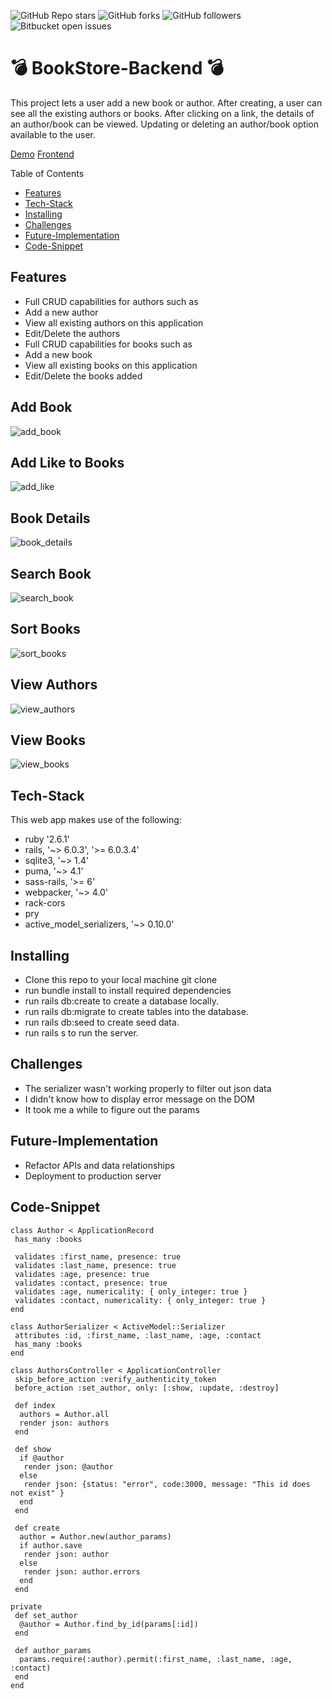 ![GitHub Repo stars](https://img.shields.io/github/stars/nabilhayet/Restaurant) ![GitHub forks](https://img.shields.io/github/forks/nabilhayet/Restaurant) ![GitHub followers](https://img.shields.io/github/followers/nabilhayet) ![Bitbucket open issues](https://img.shields.io/bitbucket/issues/nabilhayet/Restaurant)                                          
                                        <h1>:bomb: BookStore-Backend :bomb: </h1>
                                                      
This project lets a user add a new book or author. After creating, a user can see all the existing authors or books. After clicking on a link, the details of an author/book can be viewed. Updating or deleting an author/book option available to the user.

<a href="https://www.youtube.com/watch?v=54azoDzOMTc&t=1s">Demo</a>
<a href="https://github.com/nabilhayet/bookstore-frontend">Frontend</a>

Table of Contents
- [Features](#features)
- [Tech-Stack](#tech-stack)
- [Installing](#installing)
- [Challenges](#challenges)
- [Future-Implementation](#future-implementation)
- [Code-Snippet](#code-snippet)
                               
## Features
<ul>
 <li>Full CRUD capabilities for authors such as</li>
 <li>Add a new author</li>
 <li>View all existing authors on this application</li>
 <li>Edit/Delete the authors</li>
 <li>Full CRUD capabilities for books such as</li>
 <li>Add a new book</li>
 <li>View all existing books on this application</li>
 <li>Edit/Delete the books added</li>
</ul>

## Add Book
![add_book](https://user-images.githubusercontent.com/33500404/109563397-b59f9f00-7aad-11eb-8f58-f4ced6935236.gif)

## Add Like to Books
![add_like](https://user-images.githubusercontent.com/33500404/109563422-bf290700-7aad-11eb-80a0-8ea67533311c.gif)

## Book Details
![book_details](https://user-images.githubusercontent.com/33500404/109563444-c7814200-7aad-11eb-860c-8fa1014a04a6.gif)

## Search Book
![search_book](https://user-images.githubusercontent.com/33500404/109563467-cf40e680-7aad-11eb-8556-2d7e84ef88ad.gif)

## Sort Books
![sort_books](https://user-images.githubusercontent.com/33500404/109563511-dec02f80-7aad-11eb-86e5-3f27fdc646b2.gif)

## View Authors
![view_authors](https://user-images.githubusercontent.com/33500404/109563556-ef70a580-7aad-11eb-882d-428043361340.gif)

## View Books 
![view_books](https://user-images.githubusercontent.com/33500404/109563586-f992a400-7aad-11eb-83fb-463fe7a46e02.gif)

## Tech-Stack
<p>This web app makes use of the following:</p>

* ruby '2.6.1'
* rails, '~> 6.0.3', '>= 6.0.3.4'
* sqlite3, '~> 1.4'
* puma, '~> 4.1'
* sass-rails, '>= 6'
* webpacker, '~> 4.0'
* rack-cors
* pry
* active_model_serializers, '~> 0.10.0'


## Installing
<ul>
<li> Clone this repo to your local machine git clone <this-repo-url></li>
<li> run bundle install to install required dependencies</li>
<li> run rails db:create to create a database locally.</li>
<li> run rails db:migrate to create tables into the database.</li>
<li> run rails db:seed to create seed data.</li>
<li> run rails s to run the server.</li>
</ul>
        
## Challenges
<ul>
<li> The serializer wasn't working properly to filter out json data</li>
<li> I didn't know how to display error message on the DOM</li>
<li> It took me a while to figure out the params</li>
</ul>

## Future-Implementation
<ul>
<li> Refactor APIs and data relationships</li>
<li> Deployment to production server</li>
</ul> 

## Code-Snippet 

```
class Author < ApplicationRecord	
 has_many :books
	
 validates :first_name, presence: true
 validates :last_name, presence: true
 validates :age, presence: true
 validates :contact, presence: true
 validates :age, numericality: { only_integer: true }
 validates :contact, numericality: { only_integer: true }
end
```

```
class AuthorSerializer < ActiveModel::Serializer	
 attributes :id, :first_name, :last_name, :age, :contact
 has_many :books
end
```

```
class AuthorsController < ApplicationController	
 skip_before_action :verify_authenticity_token
 before_action :set_author, only: [:show, :update, :destroy]
	
 def index
  authors = Author.all
  render json: authors
 end
	
 def show
  if @author
   render json: @author
  else
   render json: {status: "error", code:3000, message: "This id does not exist" }
  end
 end
	
 def create
  author = Author.new(author_params)
  if author.save
   render json: author
  else
   render json: author.errors
  end
 end
 ```
 
 ```
 private	
  def set_author
   @author = Author.find_by_id(params[:id])
  end
	
  def author_params
   params.require(:author).permit(:first_name, :last_name, :age, :contact)
  end
 end
```
